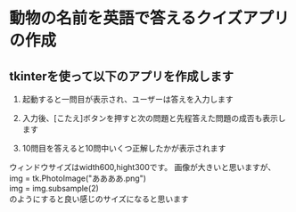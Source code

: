 # 動物の名前を英語で答えるクイズアプリの作成

## tkinterを使って以下のアプリを作成します

1. 起動すると一問目が表示され、ユーザーは答えを入力します

1. 入力後、[こたえ]ボタンを押すと次の問題と先程答えた問題の成否も表示します

1. 10問目を答えると10問中いくつ正解したかが表示されます

ウィンドウサイズはwidth600,hight300です。
画像が大きいと思いますが、  
img = tk.PhotoImage("ああああ.png")  
img = img.subsample(2)  
のようにすると良い感じのサイズになると思います
